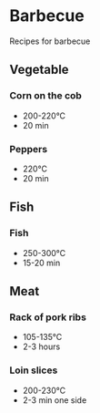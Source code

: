 # Barbecue
Recipes for barbecue

## Vegetable

### Corn on the cob
- 200-220°C
- 20 min

### Peppers
- 220°C
- 20 min

## Fish

### Fish
- 250-300°C
- 15-20 min

## Meat

### Rack of pork ribs
- 105-135°C
- 2-3 hours

### Loin slices
- 200-230°C
- 2-3 min one side
